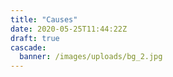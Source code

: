 ```yaml
---
title: "Causes"
date: 2020-05-25T11:44:22Z
draft: true
cascade:
  banner: /images/uploads/bg_2.jpg
---
```


